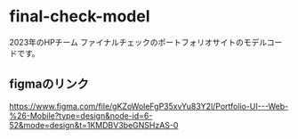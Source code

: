 # final-check-model
2023年のHPチーム ファイナルチェックのポートフォリオサイトのモデルコードです。

## figmaのリンク
https://www.figma.com/file/gKZoWoleFgP35xvYu83Y2l/Portfolio-UI---Web-%26-Mobile?type=design&node-id=6-52&mode=design&t=1KMDBV3beGNSHzAS-0

